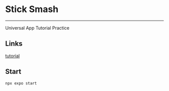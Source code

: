 # Stick Smash

---

Universal App Tutorial Practice

## Links

[tutorial](https://docs.expo.dev/tutorial/introduction/)

## Start


`npx expo start`

